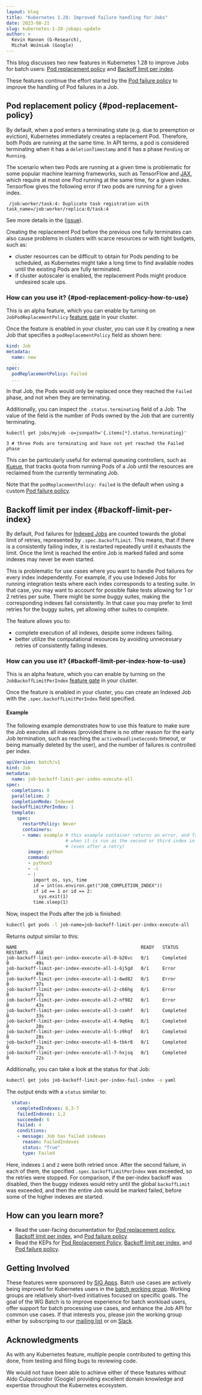 ```yaml
---
layout: blog
title: "Kubernetes 1.28: Improved failure handling for Jobs"
date: 2023-08-21
slug: kubernetes-1-28-jobapi-update
author: >
  Kevin Hannon (G-Research),
  Michał Woźniak (Google)
---
```


This blog discusses two new features in Kubernetes 1.28 to improve Jobs for batch
users: [Pod replacement policy](/docs/concepts/workloads/controllers/job/#pod-replacement-policy)
and [Backoff limit per index](/docs/concepts/workloads/controllers/job/#backoff-limit-per-index).

These features continue the effort started by the
[Pod failure policy](/docs/concepts/workloads/controllers/job/#pod-failure-policy)
to improve the handling of Pod failures in a Job.

## Pod replacement policy {#pod-replacement-policy}

By default, when a pod enters a terminating state (e.g. due to preemption or
eviction), Kubernetes immediately creates a replacement Pod. Therefore, both Pods are running
at the same time. In API terms, a pod is considered terminating when it has a
`deletionTimestamp` and it has a phase `Pending` or `Running`.

The scenario when two Pods are running at a given time is problematic for
some popular machine learning frameworks, such as
TensorFlow and [JAX](https://jax.readthedocs.io/en/latest/), which require at most one Pod running at the same time,
for a given index. 
Tensorflow gives the following error if two pods are running for a given index.

```
 /job:worker/task:4: Duplicate task registration with task_name=/job:worker/replica:0/task:4
```

See more details in the ([issue](https://github.com/kubernetes/kubernetes/issues/115844)).


Creating the replacement Pod before the previous one fully terminates can also
cause problems in clusters with scarce resources or with tight budgets, such as:
* cluster resources can be difficult to obtain for Pods pending to be scheduled,
  as Kubernetes might take a long time to find available nodes until the existing
  Pods are fully terminated.
* if cluster autoscaler is enabled, the replacement Pods might produce undesired
  scale ups.

### How can you use it? {#pod-replacement-policy-how-to-use}

This is an alpha feature, which you can enable by turning on `JobPodReplacementPolicy`
[feature gate](/docs/reference/command-line-tools-reference/feature-gates/) in
your cluster.

Once the feature is enabled in your cluster, you can use it by creating a new Job that specifies a
`podReplacementPolicy` field as shown here:

```yaml
kind: Job
metadata:
  name: new
  ...
spec:
  podReplacementPolicy: Failed
  ...
```

In that Job, the Pods would only be replaced once they reached the `Failed` phase,
and not when they are terminating.

Additionally, you can inspect the `.status.terminating` field of a Job. The value
of the field is the number of Pods owned by the Job that are currently terminating.

```shell
kubectl get jobs/myjob -o=jsonpath='{.items[*].status.terminating}'
```

```
3 # three Pods are terminating and have not yet reached the Failed phase
```

This can be particularly useful for external queueing controllers, such as
[Kueue](https://github.com/kubernetes-sigs/kueue), that tracks quota
from running Pods of a Job until the resources are reclaimed from
the currently terminating Job.

Note that the `podReplacementPolicy: Failed` is the default when using a custom
[Pod failure policy](/docs/concepts/workloads/controllers/job/#pod-failure-policy).

## Backoff limit per index {#backoff-limit-per-index}

By default, Pod failures for [Indexed Jobs](/docs/concepts/workloads/controllers/job/#completion-mode)
are counted towards the global limit of retries, represented by `.spec.backoffLimit`.
This means, that if there is a consistently failing index, it is restarted
repeatedly until it exhausts the limit. Once the limit is reached the entire
Job is marked failed and some indexes may never be even started.

This is problematic for use cases where you want to handle Pod failures for
every index independently. For example, if you use Indexed Jobs for running
integration tests where each index corresponds to a testing suite. In that case,
you may want to account for possible flake tests allowing for 1 or 2 retries per
suite. There might be some buggy suites, making the corresponding
indexes fail consistently. In that case you may prefer to limit retries for
the buggy suites, yet allowing other suites to complete.

The feature allows you to:
* complete execution of all indexes, despite some indexes failing.
* better utilize the computational resources by avoiding unnecessary retries of consistently failing indexes.

### How can you use it? {#backoff-limit-per-index-how-to-use}

This is an alpha feature, which you can enable by turning on the
`JobBackoffLimitPerIndex`
[feature gate](/docs/reference/command-line-tools-reference/feature-gates/)
in your cluster.

Once the feature is enabled in your cluster, you can create an Indexed Job with the
`.spec.backoffLimitPerIndex` field specified.

#### Example

The following example demonstrates how to use this feature to make sure the
Job executes all indexes (provided there is no other reason for the early Job
termination, such as reaching the `activeDeadlineSeconds` timeout, or being
manually deleted by the user), and the number of failures is controlled per index.

```yaml
apiVersion: batch/v1
kind: Job
metadata:
  name: job-backoff-limit-per-index-execute-all
spec:
  completions: 8
  parallelism: 2
  completionMode: Indexed
  backoffLimitPerIndex: 1
  template:
    spec:
      restartPolicy: Never
      containers:
      - name: example # this example container returns an error, and fails,
                      # when it is run as the second or third index in any Job
                      # (even after a retry)        
        image: python
        command:
        - python3
        - -c
        - |
          import os, sys, time
          id = int(os.environ.get("JOB_COMPLETION_INDEX"))
          if id == 1 or id == 2:
            sys.exit(1)
          time.sleep(1)
```

Now, inspect the Pods after the job is finished:

```sh
kubectl get pods -l job-name=job-backoff-limit-per-index-execute-all
```

Returns output similar to this:
```
NAME                                              READY   STATUS      RESTARTS   AGE
job-backoff-limit-per-index-execute-all-0-b26vc   0/1     Completed   0          49s
job-backoff-limit-per-index-execute-all-1-6j5gd   0/1     Error       0          49s
job-backoff-limit-per-index-execute-all-1-6wd82   0/1     Error       0          37s
job-backoff-limit-per-index-execute-all-2-c66hg   0/1     Error       0          32s
job-backoff-limit-per-index-execute-all-2-nf982   0/1     Error       0          43s
job-backoff-limit-per-index-execute-all-3-cxmhf   0/1     Completed   0          33s
job-backoff-limit-per-index-execute-all-4-9q6kq   0/1     Completed   0          28s
job-backoff-limit-per-index-execute-all-5-z9hqf   0/1     Completed   0          28s
job-backoff-limit-per-index-execute-all-6-tbkr8   0/1     Completed   0          23s
job-backoff-limit-per-index-execute-all-7-hxjsq   0/1     Completed   0          22s
```

Additionally, you can take a look at the status for that Job:

```sh
kubectl get jobs job-backoff-limit-per-index-fail-index -o yaml
```

The output ends with a `status` similar to:

```yaml
  status:
    completedIndexes: 0,3-7
    failedIndexes: 1,2
    succeeded: 6
    failed: 4
    conditions:
    - message: Job has failed indexes
      reason: FailedIndexes
      status: "True"
      type: Failed
```

Here, indexes `1`  and `2` were both retried once. After the second failure,
in each of them, the specified `.spec.backoffLimitPerIndex` was exceeded, so
the retries were stopped. For comparison, if the per-index backoff was disabled,
then the buggy indexes would retry until the global `backoffLimit` was exceeded,
and then the entire Job would be marked failed, before some of the higher
indexes are started.

## How can you learn more?

- Read the user-facing documentation for [Pod replacement policy](/docs/concepts/workloads/controllers/job/#pod-replacement-policy),
[Backoff limit per index](/docs/concepts/workloads/controllers/job/#backoff-limit-per-index), and
[Pod failure policy](/docs/concepts/workloads/controllers/job/#pod-failure-policy)
- Read the KEPs for [Pod Replacement Policy](https://github.com/kubernetes/enhancements/tree/master/keps/sig-apps/3939-allow-replacement-when-fully-terminated),
[Backoff limit per index](https://github.com/kubernetes/enhancements/tree/master/keps/sig-apps/3850-backoff-limits-per-index-for-indexed-jobs), and
[Pod failure policy](https://github.com/kubernetes/enhancements/tree/master/keps/sig-apps/3329-retriable-and-non-retriable-failures).

## Getting Involved

These features were sponsored by [SIG Apps](https://github.com/kubernetes/community/tree/master/sig-apps).  Batch use cases are actively
being improved for Kubernetes users in the
[batch working group](https://github.com/kubernetes/community/tree/master/wg-batch).
Working groups are relatively short-lived initiatives focused on specific goals.
The goal of the WG Batch is to improve experience for batch workload users, offer support for
batch processing use cases, and enhance the
Job API for common use cases.  If that interests you, please join the working
group either by subscriping to our
[mailing list](https://groups.google.com/a/kubernetes.io/g/wg-batch) or on
[Slack](https://kubernetes.slack.com/messages/wg-batch).

## Acknowledgments

As with any Kubernetes feature, multiple people contributed to getting this
done, from testing and filing bugs to reviewing code.

We would not have been able to achieve either of these features without Aldo
Culquicondor (Google) providing excellent domain knowledge and expertise
throughout the Kubernetes ecosystem.
